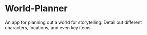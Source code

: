 # World-Planner
An app for planning out a world for storytelling. Detail out different characters, locations, and even key items.
